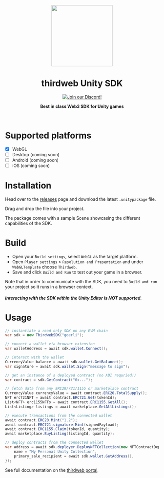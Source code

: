 <p align="center">
<br />
<a href="https://thirdweb.com"><img src="https://github.com/thirdweb-dev/js/blob/main/packages/sdk/logo.svg?raw=true" width="200" alt=""/></a>
<br />
</p>
<h1 align="center">thirdweb Unity SDK</h1>
<p align="center">
<a href="https://discord.gg/thirdweb"><img alt="Join our Discord!" src="https://img.shields.io/discord/834227967404146718.svg?color=7289da&label=discord&logo=discord&style=flat"/></a>

</p>
<p align="center"><strong>Best in class Web3 SDK for Unity games</strong></p>
<br />

# Supported platforms

- [x] WebGL
- [ ] Desktop (coming soon)
- [ ] Android (coming soon)
- [ ] iOS (coming soon)

# Installation

Head over to the [releases](https://github.com/thirdweb-dev/unity-sdk/releases) page and download the latest `.unitypackage` file.

Drag and drop the file into your project.

The package comes with a sample Scene showcasing the different capabilities of the SDK.

# Build

- Open your `Build settings`, select `WebGL` as the target platform.
- Open `Player settings` > `Resolution and Presentation` and under `WebGLTemplate` choose `Thirdweb`.
- Save and click `Build and Run` to test out your game in a browser.

Note that in order to communicate with the SDK, you need to `Build and run` your project so it runs in a browser context.

#### _**Interacting with the SDK within the Unity Editor is NOT supported.**_

# Usage

```csharp
// instantiate a read only SDK on any EVM chain
var sdk = new ThirdwebSDK("goerli");

// connect a wallet via browser extension
var walletAddress = await sdk.wallet.Connect();

// interact with the wallet
CurrencyValue balance = await sdk.wallet.GetBalance();
var signature = await sdk.wallet.Sign("message to sign");

// get an instance of a deployed contract (no ABI requried!)
var contract = sdk.GetContract("0x...");

// fetch data from any ERC20/721/1155 or marketplace contract
CurrencyValue currencyValue = await contract.ERC20.TotalSupply();
NFT erc721NFT = await contract.ERC721.Get(tokenId);
List<NFT> erc1155NFTs = await contract.ERC1155.GetAll();
List<Listing> listings = await marketplace.GetAllListings();

// execute transactions from the connected wallet
await contract.ERC20.Mint("1.2");
await contract.ERC721.signature.Mint(signedPayload);
await contract.ERC1155.Claim(tokenId, quantity);
await marketplace.BuyListing(listingId, quantity);

// deploy contracts from the connected wallet
var address = await sdk.deployer.DeployNFTCollection(new NFTContractDeployMetadata {
    name = "My Personal Unity Collection",
    primary_sale_recipient = await sdk.wallet.GetAddress(),
});
```

See full documentation on the [thirdweb portal](https://portal.thirdweb.com).
